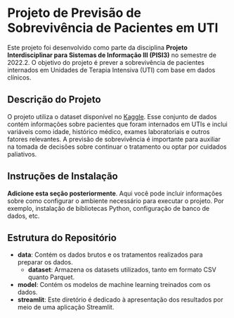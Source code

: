 # Projeto de Previsão de Sobrevivência de Pacientes em UTI

Este projeto foi desenvolvido como parte da disciplina **Projeto Interdisciplinar para Sistemas de Informação III (PISI3)** no semestre de 2022.2. O objetivo do projeto é prever a sobrevivência de pacientes internados em Unidades de Terapia Intensiva (UTI) com base em dados clínicos.

## Descrição do Projeto

O projeto utiliza o dataset disponível no [Kaggle](https://www.kaggle.com/competitions/patient-survival-prediction/data). Esse conjunto de dados contém informações sobre pacientes que foram internados em UTIs e inclui variáveis como idade, histórico médico, exames laboratoriais e outros fatores relevantes. A previsão de sobrevivência é importante para auxiliar na tomada de decisões sobre continuar o tratamento ou optar por cuidados paliativos.

## Instruções de Instalação

**Adicione esta seção posteriormente**. Aqui você pode incluir informações sobre como configurar o ambiente necessário para executar o projeto. Por exemplo, instalação de bibliotecas Python, configuração de banco de dados, etc.

## Estrutura do Repositório

- **data**: Contém os dados brutos e os tratamentos realizados para preparar os dados.
  - **dataset**: Armazena os datasets utilizados, tanto em formato CSV quanto Parquet.
- **model**: Contém os modelos de machine learning treinados com os dados.
- **streamlit**: Este diretório é dedicado à apresentação dos resultados por meio de uma aplicação Streamlit.

